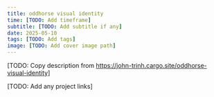 ```yaml
---
title: oddhorse visual identity
time: [TODO: Add timeframe]
subtitle: [TODO: Add subtitle if any]
date: 2025-05-10
tags: [TODO: Add tags]
image: [TODO: Add cover image path]
---
```


[TODO: Copy description from https://john-trinh.cargo.site/oddhorse-visual-identity]

[TODO: Add any project links]
